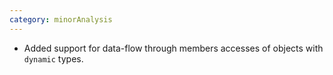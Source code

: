 ```yaml
---
category: minorAnalysis
---
```

* Added support for data-flow through members accesses of objects with `dynamic` types.
